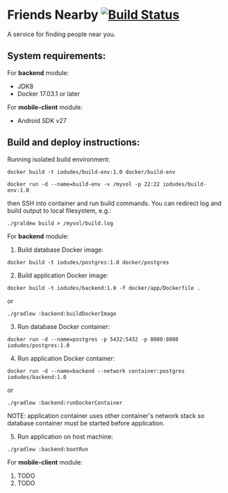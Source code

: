 # Friends Nearby [![Build Status](https://travis-ci.org/iodudes/friends-nearby.svg?branch=master)](https://travis-ci.org/iodudes/friends-nearby)
A service for finding people near you.

## System requirements:
For **backend** module:
 - JDK8
 - Docker 17.03.1 or later 
 
For **mobile-client** module:
 - Android SDK v27

## Build and deploy instructions:
Running isolated build environment:
```
docker build -t iodudes/build-env:1.0 docker/build-env
```
```
docker run -d --name=build-env -v /myvol -p 22:22 iodudes/build-env:1.0
```
then SSH into container and run build commands. You can redirect log and build output to local filesystem,
e.g.: 
```
./graldew build > /myvol/build.log
```

For **backend** module:
1. Build database Docker image:
```
docker build -t iodudes/postgres:1.0 docker/postgres
```
2. Build application Docker image:
```
docker build -t iodudes/backend:1.0 -f docker/app/Dockerfile .
```
or
```
./gradlew :backend:buildDockerImage
```
3. Run database Docker container:
```
docker run -d --name=postgres -p 5432:5432 -p 8080:8080 iodudes/postgres:1.0
```
4. Run application Docker container:
```
docker run -d --name=backend --network container:postgres iodudes/backend:1.0
```
or
```
./gradlew :backend:runDockerContainer
```
NOTE: application container uses other container's network stack so database container must be started before application.

5. Run application on host machine:
```
./gradlew :backend:bootRun
```

For **mobile-client** module:
1. TODO
2. TODO

